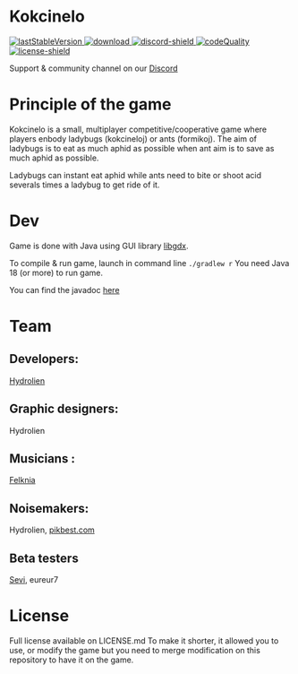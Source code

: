 # Kokcinelo

[discord-shield]: https://img.shields.io/discord/728592434577014825?label=discord
[discord-invite]: https://discord.gg/vqvfGzf
[doc]: https://formiko.fr/Formiko/javadoc/index.html
[doc-shield]: https://img.shields.io/endpoint?
[lastStableVersion]: https://img.shields.io/github/v/release/HydrolienF/Kokcinelo
[download]: https://img.shields.io/github/downloads/HydrolienF/Kokcinelo/total
[license]: https://github.com/HydrolienF/Formiko/blob/master/LICENSE.md
[license-shield]: https://img.shields.io/badge/license-custom-49C2E3
[codeQuality]: https://api.codiga.io/project/35786/score/svg

[ ![lastStableVersion][] ][download]
[ ![download][] ][download]
[ ![discord-shield][] ][discord-invite]
[ ![codeQuality][] ][download]
[ ![license-shield][] ][license]
<!-- [ ![doc-shield][] ][doc] -->

Support & community channel on our [Discord](https://discord.gg/vqvfGzf)

# Principle of the game
Kokcinelo is a small, multiplayer competitive/cooperative game where players enbody ladybugs (kokcineloj) or ants (formikoj).
The aim of ladybugs is to eat as much aphid as possible when ant aim is to save as much aphid as possible.

Ladybugs can instant eat aphid while ants need to bite or shoot acid severals times a ladybug to get ride of it.

# Dev
Game is done with Java using GUI library [libgdx](https://github.com/libgdx/libgdx).

To compile & run game, launch in command line ```./gradlew r```
You need Java 18 (or more) to run game.

You can find the javadoc [here](https://formiko.fr/Kokcinelo/javadoc/)

# Team

## Developers: 
[Hydrolien](https://www.youtube.com/hydrolien)

## Graphic designers: 
Hydrolien

## Musicians :
[Felknia](https://www.youtube.com/FelkniaMusic)

## Noisemakers: 
Hydrolien, [pikbest.com](https://fr.pikbest.com/)

## Beta testers
[Sevi](https://github.com/sevi2000), eureur7

# License
Full license available on LICENSE.md To make it shorter, it allowed you to use, or modify the game but you need to merge modification on this repository to have it on the game.

